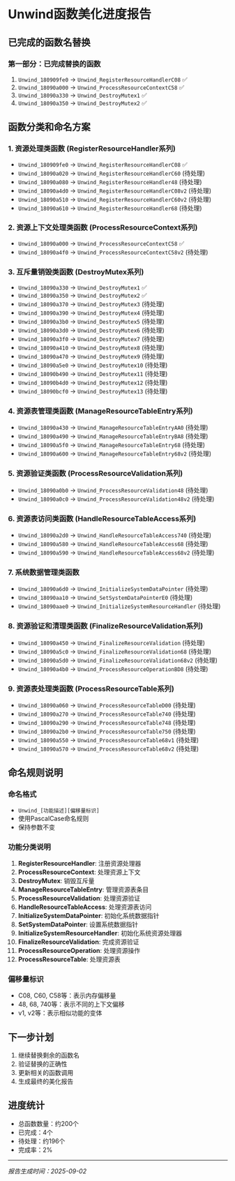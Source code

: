 # Unwind函数美化进度报告

## 已完成的函数名替换

### 第一部分：已完成替换的函数
1. `Unwind_180909fe0` → `Unwind_RegisterResourceHandlerC08` ✅
2. `Unwind_18090a000` → `Unwind_ProcessResourceContextC58` ✅
3. `Unwind_18090a330` → `Unwind_DestroyMutex1` ✅
4. `Unwind_18090a350` → `Unwind_DestroyMutex2` ✅

## 函数分类和命名方案

### 1. 资源处理类函数 (RegisterResourceHandler系列)
- `Unwind_180909fe0` → `Unwind_RegisterResourceHandlerC08` ✅
- `Unwind_18090a020` → `Unwind_RegisterResourceHandlerC60` (待处理)
- `Unwind_18090a080` → `Unwind_RegisterResourceHandler48` (待处理)
- `Unwind_18090a4d0` → `Unwind_RegisterResourceHandlerC08v2` (待处理)
- `Unwind_18090a510` → `Unwind_RegisterResourceHandlerC60v2` (待处理)
- `Unwind_18090a610` → `Unwind_RegisterResourceHandler68` (待处理)

### 2. 资源上下文处理类函数 (ProcessResourceContext系列)
- `Unwind_18090a000` → `Unwind_ProcessResourceContextC58` ✅
- `Unwind_18090a4f0` → `Unwind_ProcessResourceContextC58v2` (待处理)

### 3. 互斥量销毁类函数 (DestroyMutex系列)
- `Unwind_18090a330` → `Unwind_DestroyMutex1` ✅
- `Unwind_18090a350` → `Unwind_DestroyMutex2` ✅
- `Unwind_18090a370` → `Unwind_DestroyMutex3` (待处理)
- `Unwind_18090a390` → `Unwind_DestroyMutex4` (待处理)
- `Unwind_18090a3b0` → `Unwind_DestroyMutex5` (待处理)
- `Unwind_18090a3d0` → `Unwind_DestroyMutex6` (待处理)
- `Unwind_18090a3f0` → `Unwind_DestroyMutex7` (待处理)
- `Unwind_18090a410` → `Unwind_DestroyMutex8` (待处理)
- `Unwind_18090a470` → `Unwind_DestroyMutex9` (待处理)
- `Unwind_18090a5e0` → `Unwind_DestroyMutex10` (待处理)
- `Unwind_18090b490` → `Unwind_DestroyMutex11` (待处理)
- `Unwind_18090b4d0` → `Unwind_DestroyMutex12` (待处理)
- `Unwind_18090bcf0` → `Unwind_DestroyMutex13` (待处理)

### 4. 资源表管理类函数 (ManageResourceTableEntry系列)
- `Unwind_18090a430` → `Unwind_ManageResourceTableEntryAA0` (待处理)
- `Unwind_18090a490` → `Unwind_ManageResourceTableEntryBA8` (待处理)
- `Unwind_18090a5f0` → `Unwind_ManageResourceTableEntry68` (待处理)
- `Unwind_18090a600` → `Unwind_ManageResourceTableEntry68v2` (待处理)

### 5. 资源验证类函数 (ProcessResourceValidation系列)
- `Unwind_18090a0b0` → `Unwind_ProcessResourceValidation48` (待处理)
- `Unwind_18090a0c0` → `Unwind_ProcessResourceValidation48v2` (待处理)

### 6. 资源表访问类函数 (HandleResourceTableAccess系列)
- `Unwind_18090a2d0` → `Unwind_HandleResourceTableAccess740` (待处理)
- `Unwind_18090a580` → `Unwind_HandleResourceTableAccess68` (待处理)
- `Unwind_18090a590` → `Unwind_HandleResourceTableAccess68v2` (待处理)

### 7. 系统数据管理类函数
- `Unwind_18090a6d0` → `Unwind_InitializeSystemDataPointer` (待处理)
- `Unwind_18090aa10` → `Unwind_SetSystemDataPointerE0` (待处理)
- `Unwind_18090aae0` → `Unwind_InitializeSystemResourceHandler` (待处理)

### 8. 资源验证和清理类函数 (FinalizeResourceValidation系列)
- `Unwind_18090a450` → `Unwind_FinalizeResourceValidation` (待处理)
- `Unwind_18090a5c0` → `Unwind_FinalizeResourceValidation68` (待处理)
- `Unwind_18090a5d0` → `Unwind_FinalizeResourceValidation68v2` (待处理)
- `Unwind_18090a4b0` → `Unwind_ProcessResourceOperationBD8` (待处理)

### 9. 资源表处理类函数 (ProcessResourceTable系列)
- `Unwind_18090a060` → `Unwind_ProcessResourceTableD00` (待处理)
- `Unwind_18090a270` → `Unwind_ProcessResourceTable740` (待处理)
- `Unwind_18090a290` → `Unwind_ProcessResourceTable748` (待处理)
- `Unwind_18090a2b0` → `Unwind_ProcessResourceTable750` (待处理)
- `Unwind_18090a550` → `Unwind_ProcessResourceTable68v1` (待处理)
- `Unwind_18090a570` → `Unwind_ProcessResourceTable68v2` (待处理)

## 命名规则说明

### 命名格式
- `Unwind_[功能描述][偏移量标识]`
- 使用PascalCase命名规则
- 保持参数不变

### 功能分类说明
1. **RegisterResourceHandler**: 注册资源处理器
2. **ProcessResourceContext**: 处理资源上下文
3. **DestroyMutex**: 销毁互斥量
4. **ManageResourceTableEntry**: 管理资源表条目
5. **ProcessResourceValidation**: 处理资源验证
6. **HandleResourceTableAccess**: 处理资源表访问
7. **InitializeSystemDataPointer**: 初始化系统数据指针
8. **SetSystemDataPointer**: 设置系统数据指针
9. **InitializeSystemResourceHandler**: 初始化系统资源处理器
10. **FinalizeResourceValidation**: 完成资源验证
11. **ProcessResourceOperation**: 处理资源操作
12. **ProcessResourceTable**: 处理资源表

### 偏移量标识
- C08, C60, C58等：表示内存偏移量
- 48, 68, 740等：表示不同的上下文偏移
- v1, v2等：表示相似功能的变体

## 下一步计划

1. 继续替换剩余的函数名
2. 验证替换的正确性
3. 更新相关的函数调用
4. 生成最终的美化报告

## 进度统计
- 总函数数量：约200个
- 已完成：4个
- 待处理：约196个
- 完成率：2%

---
*报告生成时间：2025-09-02*